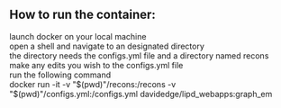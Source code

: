 ## How to run the container:
launch docker on your local machine  
open a shell and navigate to an designated directory  
the directory needs the configs.yml file and a directory named recons  
make any edits you wish to the configs.yml file  
run the following command  
docker run -it -v "$(pwd)"/recons:/recons -v "$(pwd)"/configs.yml:/configs.yml davidedge/lipd_webapps:graph_em  
